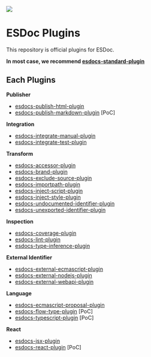 [![](https://travis-ci.org/setheum-js/esdocs-plugins.svg?branch=master)](https://travis-ci.org/setheum-js/esdocs-plugins)

# ESDoc Plugins

This repository is official plugins for ESDoc.

**In most case, we recommend [esdocs-standard-plugin](./esdocs-standard-plugin)**

## Each Plugins

**Publisher**
- [esdocs-publish-html-plugin](./esdocs-publish-html-plugin)
- [esdocs-publish-markdown-plugin](./esdocs-publish-markdown-plugin) [PoC]

**Integration**
- [esdocs-integrate-manual-plugin](./esdocs-integrate-manual-plugin)
- [esdocs-integrate-test-plugin](./esdocs-integrate-test-plugin)

**Transform**
- [esdocs-accessor-plugin](./esdocs-accessor-plugin)
- [esdocs-brand-plugin](./esdocs-brand-plugin)
- [esdocs-exclude-source-plugin](./esdocs-exclude-source-plugin)
- [esdocs-importpath-plugin](./esdocs-importpath-plugin)
- [esdocs-inject-script-plugin](./esdocs-inject-script-plugin)
- [esdocs-inject-style-plugin](./esdocs-inject-style-plugin)
- [esdocs-undocumented-identifier-plugin](./esdocs-undocumented-identifier-plugin)
- [esdocs-unexported-identifier-plugin](./esdocs-unexported-identifier-plugin)

**Inspection**
- [esdocs-coverage-plugin](./esdocs-coverage-plugin)
- [esdocs-lint-plugin](./esdocs-lint-plugin)
- [esdocs-type-inference-plugin](./esdocs-type-inference-plugin) 

**External Identifier**
- [esdocs-external-ecmascript-plugin](./esdocs-external-ecmascript-plugin)
- [esdocs-external-nodejs-plugin](./esdocs-external-nodejs-plugin)
- [esdocs-external-webapi-plugin](./esdocs-external-webapi-plugin)

**Language**
- [esdocs-ecmascript-proposal-plugin](./esdocs-ecmascript-proposal-plugin)
- [esdocs-flow-type-plugin](./esdocs-flow-type-plugin) [PoC]
- [esdocs-typescript-plugin](./esdocs-typescript-plugin) [PoC]

**React**
- [esdocs-jsx-plugin](./esdocs-jsx-plugin)
- [esdocs-react-plugin](./esdocs-react-plugin) [PoC]

